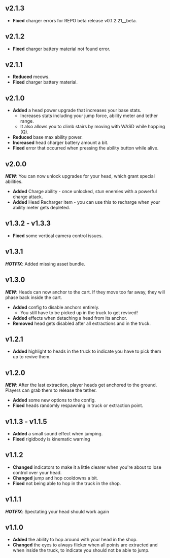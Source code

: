 ## v2.1.3

* **Fixed** charger errors for REPO beta release v0.1.2.21__beta.

## v2.1.2

* **Fixed** charger battery material not found error.

## v2.1.1

* **Reduced** meows.
* **Fixed** charger battery material.

## v2.1.0

* **Added** a head power upgrade that increases your base stats.
  * Increases stats including your jump force, ability meter and tether range.
  * It also allows you to climb stairs by moving with WASD while hopping (Q).
* **Reduced** base max ability power.
* **Increased** head charger battery amount a bit.
* **Fixed** error that occurred when pressing the ability button while alive.

## v2.0.0

***NEW***: You can now unlock upgrades for your head, which grant special abilities.
 * **Added** Charge ability - once unlocked, stun enemies with a powerful charge attack.
 * **Added** Head Recharger item - you can use this to recharge when your ability meter gets depleted.

## v1.3.2 - v1.3.3
* **Fixed** some vertical camera control issues.

## v1.3.1
***HOTFIX***: Added missing asset bundle.

## v1.3.0

***NEW***: Heads can now anchor to the cart. If they move too far away, they will phase back inside the cart.
* **Added** config to disable anchors entirely.
  * You still have to be picked up in the truck to get revived!
* **Added** effects when detaching a head from its anchor.
* **Removed** head gets disabled after all extractions and in the truck.

## v1.2.1
* **Added** highlight to heads in the truck to indicate you have to pick them up to revive them.

## v1.2.0
***NEW***: After the last extraction, player heads get anchored to the ground. Players can grab them to release the tether.
* **Added** some new options to the config.
* **Fixed** heads randomly respawning in truck or extraction point.

## v1.1.3 - v1.1.5

* **Added** a small sound effect when jumping.
* **Fixed** rigidbody is kinematic warning

## v1.1.2
* **Changed** indicators to make it a little clearer when you're about to lose control over your head.
* **Changed** jump and hop cooldowns a bit.
* **Fixed** not being able to hop in the truck in the shop.

## v1.1.1
***HOTFIX***: Spectating your head should work again

## v1.1.0
* **Added** the ability to hop around with your head in the shop.
* **Changed** the eyes to always flicker when all points are extracted and when inside the truck, to indicate you should not be able to jump.
